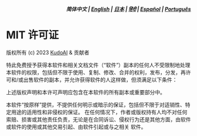 <div align="right">
<h5>简体中文 | <a href="../LICENSE.md">English</a> | <a href="../ja/LICENSE.md">日本</a> | <a href="../hi/LICENSE.md">हिंदी</a> | <a href="../es/LICENSE.md">Español</a> | <a href="../pt/LICENSE.md">Português</a></h5>
</div>

# MIT 许可证

版权所有 (c) 2023 [KudoAI](https://github.com/kudoai) & 贡献者

特此免费授予获得本软件和相关文档文件（“软件”）副本的任何人不受限制地处理本软件的权限，包括但不限于使用、复制、修改、合并的权利，发布，分发，再许可和/或出售软件的副本，并允许获得软件的人这样做，但须满足以下条件：

上述版权声明和本许可声明应包含在本软件的所有副本或重要部分中。

本软件“按原样”提供，不提供任何明示或暗示的保证，包括但不限于对适销性、特定用途的适用性和非侵权的保证。 在任何情况下，作者或版权持有人均不对任何索赔、损害或其他责任负责，无论是在合同诉讼、侵权行为还是其他方面，由软件或软件的使用或其他交易引起、由软件引起或与之相关 软件。
